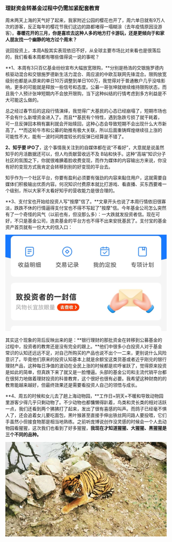 ### 理财资金转基金过程中仍需加紧配套教育

周末两天上海的天气好了起来，我家附近公园的樱花也开了，周六单日就有9万人次的游客，反正每年的樱花节我们这边的路都堵得一塌糊涂（去年疫情原因没游客）。**春暖花开的三月，你是喜欢去这种人多的地方打卡游玩，还是更倾向于和家人朋友找一个幽静的地方过个周末？**

说回投资上，本周A股其实表现依旧不好，从全球主要市场比对来看也是很落后的，我们看看本周都有哪些值得说一说的事呢？

**1、本周有3只百亿基金纷纷宣布大幅放宽限购，**分别是杨浩的交银施罗德内核驱动混合和交银施罗德新生活力混合、周应波的中欧互联网先锋混合。限购放宽级别也都是从原来的单日10万调整到单日100万，我觉得对于普通散户几乎没啥影响，更多的可能就是释放一些信号和态度。公募一哥张坤就继续维持限购状态，而且我个人预计张坤短期内不会放开限购，当下这种纠结的行情考虑到多方利益是不大可能这么做的。

总之经过春节后的这段行情演绎，我觉得广大基民的心态已经崩塌了，短期市场也不会有什么新增资金进入了。而且**基民有个特性，遇到急跌亏损了就干耗着，可一旦反弹回本稍有赢利就会开始赎回，这种心态会导致短期不会出现什么大市新高了。**而这轮牛市和公募的助推有极大关联，所以后面重铸辉煌继续往上涨的可能性不大，能有一波时间跨度较长的反弹已经算是不错了。

**2、知乎要 IPO了**，这个事情我关注到的自媒体都在说“不看好”，大意就是说虽然知乎的月活数据还可以，但人均贡献营收远不及 B站和快手。这种“高端”知识分子社区的氛围之下，你就很难腆着脸收费变现，而作为媒体的内容输出方来说，你没有好的变现方式我肯定会转移到别的好变现的平台去。

知乎作为一个社区平台，你要有盈利必须要有强劲的内容来黏住用户，这就需要自媒体们积极输出优质内容。何况知识付费原本就比打游戏、看直播、买东西要难一个级别，所以大家不太看好知乎的营收能力是很合理的。

**3、支付宝也开始给投资人写"按摩"信了。**文章开头也说了本周行情依旧很寡淡，跌跌不休的行情逼得支付宝也不得不写起了"按摩"信。今年基金公司怎么突然有了一个奇怪的风气（以前也有，但没那么多）：一大跌就发投资者信。现在可好，不只是基金公司，连卖基金的平台方也不得不出来安抚基民了。支付宝的基金资产首页就有一份大大的信入口：

![信入口](../img/week20210313-1.jpg)

其实这个现象的背后反映出来的是：**银行理财的那批资金在转移到公募基金的过程中，投资者的教育还是没有完全的跟上。**他们中很多小白投资人对于基金常识的认知还远远不足，对自己所购买的产品也说不出个一二来，更别说什么风险意识了。毕竟他们原来的投资认知基本上就是余额宝这类货基或者近乎刚兑的银行理财产品，这种每日净值的波动在全民上涨的时候都是欢呼雀跃了，觉得原来投资是如此的简单，但真跌下来了就又是一脸懵逼。头部的基金公司和主流代销平台都在很努力地做着理财投资的科普教育，这个很好也很有必要。我希望这种财商的的教育能越来越好，但最终效果还是需要看投资人自己的领悟与成长。

**4、周五的时候和女儿去了趟上海动物园，**工作日+阴天+不暖和导致动物园里游客少得几乎只剩动物了。不少动物也都慵懒得趴着，鸟类和灵长类的相对活跃一点，我们还看到两个狒狒打了起来，发出了很有喜感的叫声。而鸽子已经毫不惧人了，还会追着女儿要吃面包，黑叶猴甚至直接手伸出铁丝网问路人要投喂，它们手虽然小但接食物那是相当地熟练。之前听庞博说创作没灵感的时候会一个人去动物园看猩猩，这次我们也看到了好多猩猩，**我现在才知道猩猩、大猩猩、黑猩猩是三个不同的品种。**

![老虎](../img/week20210313-2.jpg)

